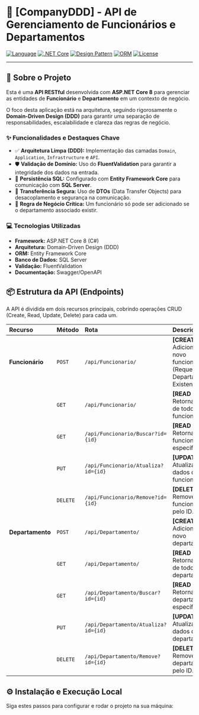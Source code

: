 # 🏢 [CompanyDDD] - API de Gerenciamento de Funcionários e Departamentos

[![Language](https://img.shields.io/badge/Language-C%23-239120?style=for-the-badge&logo=c-sharp)](https://docs.microsoft.com/en-us/dotnet/csharp/)
[![.NET Core](https://img.shields.io/badge/.NET-8-blueviolet?style=for-the-badge&logo=dotnet)](https://dotnet.microsoft.com/)
[![Design Pattern](https://img.shields.io/badge/Design_Pattern-DDD-0077b6?style=for-the-badge&logo=data%3Aimage%2Fsvg%2Bxml%3Bbase64%2CPHN2ZyB4bWxucz0iaHR0cDovL3d3dy53My5vcmcvMjAwMC9zdmciIHZpZXdCb3g9IjAgMCA1MTIgNTEyIj48cGF0aCBmaWxsPSIjRkZGRkZGIiBkPSJNNjQgNDQ4TDI1NiA2NEw0NDggNDQ4SDY0ek0yNTYgMTI4TDEyOCAzODRoMjU2TDI1NiAxMjh6Ii8%2BPC9zdmc%2B)](https://en.wikipedia.org/wiki/Domain-driven_design)
[![ORM](https://img.shields.io/badge/ORM-EF_Core-38B2AC?style=for-the-badge&logo=dot-net)](https://docs.microsoft.com/en-us/ef/core/)
[![License](https://img.shields.io/badge/License-MIT-green?style=for-the-badge)](LICENSE)

---

## 🎯 Sobre o Projeto

Esta é uma **API RESTful** desenvolvida com **ASP.NET Core 8** para gerenciar as entidades de **Funcionário** e **Departamento** em um contexto de negócio.

O foco desta aplicação está na arquitetura, seguindo rigorosamente o **Domain-Driven Design (DDD)** para garantir uma separação de responsabilidades, escalabilidade e clareza das regras de negócio.

### ✨ Funcionalidades e Destaques Chave

* ✅ **Arquitetura Limpa (DDD):** Implementação das camadas `Domain`, `Application`, `Infrastructure` e `API`.
* 🛡️ **Validação de Domínio:** Uso do **FluentValidation** para garantir a integridade dos dados na entrada.
* 💾 **Persistência SQL:** Configurado com **Entity Framework Core** para comunicação com **SQL Server**.
* 🔄 **Transferência Segura:** Uso de **DTOs** (Data Transfer Objects) para desacoplamento e segurança na comunicação.
* 🚫 **Regra de Negócio Crítica:** Um funcionário só pode ser adicionado se o departamento associado existir.

### 💻 Tecnologias Utilizadas

* **Framework:** ASP.NET Core 8 (C#)
* **Arquitetura:** Domain-Driven Design (DDD)
* **ORM:** Entity Framework Core
* **Banco de Dados:** SQL Server
* **Validação:** FluentValidation
* **Documentação:** Swagger/OpenAPI

## 📦 Estrutura da API (Endpoints)

A API é dividida em dois recursos principais, cobrindo operações CRUD (Create, Read, Update, Delete) para cada um.

| Recurso | Método | Rota | Descrição |
| :--- | :--- | :--- | :--- |
| **Funcionário** | `POST` | `/api/Funcionario/` | **[CREATE]** Adiciona um novo funcionário (Requer Departamento Existente). |
| | `GET` | `/api/Funcionario/` | **[READ ALL]** Retorna a lista de todos os funcionários. |
| | `GET` | `/api/Funcionario/Buscar?id={id}` | **[READ ONE]** Retorna um funcionário específico. |
| | `PUT` | `/api/Funcionario/Atualiza?id={id}` | **[UPDATE]** Atualiza os dados de um funcionário. |
| | `DELETE` | `/api/Funcionario/Remove?id={id}` | **[DELETE]** Remove um funcionário pelo ID. |
| **Departamento** | `POST` | `/api/Departamento/` | **[CREATE]** Adiciona um novo departamento. |
| | `GET` | `/api/Departamento/` | **[READ ALL]** Retorna a lista de todos os departamentos. |
| | `GET` | `/api/Departamento/Buscar?id={id}` | **[READ ONE]** Retorna um departamento específico. |
| | `PUT` | `/api/Departamento/Atualiza?id={id}` | **[UPDATE]** Atualiza os dados de um departamento. |
| | `DELETE` | `/api/Departamento/Remove?id={id}` | **[DELETE]** Remove um departamento pelo ID. |

## ⚙️ Instalação e Execução Local

Siga estes passos para configurar e rodar o projeto na sua máquina:

